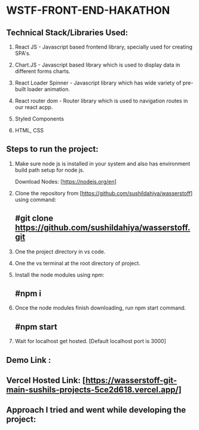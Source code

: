 # WSTF-FRONT-END-HAKATHON



## Technical Stack/Libraries Used:

  1. React JS - Javascript based frontend library, specially used for creating SPA's.

  2. Chart.JS  -   Javascript based library which is used to display data in different forms charts.

  3. React Loader Spinner - Javascript library which has wide variety of pre-built loader animation.

  4. React router dom - Router library which is used to navigation routes in our react acpp.

  5. Styled Components 

  6. HTML, CSS


## Steps to run the project:

  1. Make sure node js is installed in your system and also has environment build path setup for node js.

      Download Nodes: [https://nodejs.org/en]

  2. Clone the repository from [https://github.com/sushildahiya/wasserstoff] using command:

      ## #git clone https://github.com/sushildahiya/wasserstoff.git

  3. One the project directory in vs code.

  4. One the vs terminal at the root directory of project.

  5. Install the node modules using npm:

      ## #npm i

  6. Once the node modules finish downloading, run npm start command.

       ## #npm start

  7. Wait for localhost get hosted. [Default localhost port is 3000] 


## Demo Link : 

## Vercel Hosted Link: [https://wasserstoff-git-main-sushils-projects-5ce2d618.vercel.app/]

## Approach I tried and went while developing the project:
